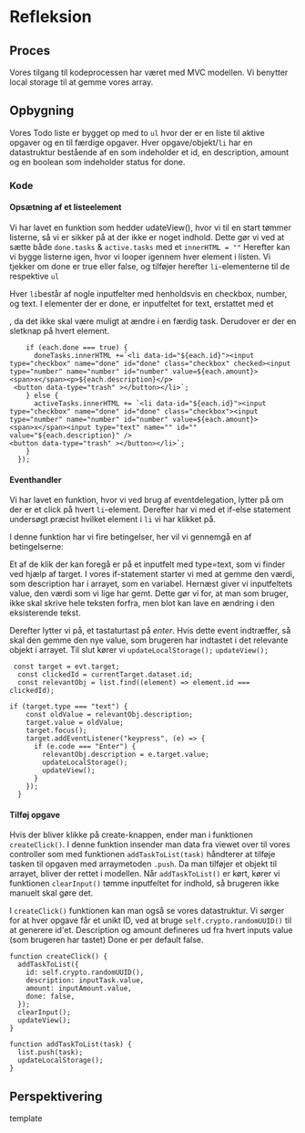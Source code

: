 # Refleksion

## Proces

Vores tilgang til kodeprocessen har været med MVC modellen.
Vi benytter local storage til at gemme vores array.

## Opbygning

Vores Todo liste er bygget op med to `ul` hvor der er en liste til aktive opgaver og en til færdige opgaver.
Hver opgave/objekt/`li` har en datastruktur bestående af en som indeholder et id, en description, amount og en boolean som indeholder status for done.

### Kode

#### Opsætning af et listeelement

Vi har lavet en funktion som hedder udateView(), hvor vi til en start tømmer listerne, så vi er sikker på at der ikke er noget indhold. Dette gør vi ved at sætte både `done.tasks` & `active.tasks` med et `innerHTML = ""`
Herefter kan vi bygge listerne igen, hvor vi looper igennem hver element i listen. Vi tjekker om done er true eller false, og tilføjer herefter `li`-elementerne til de respektive `ul`

Hver `li`består af nogle inputfelter med henholdsvis en checkbox, number, og text. I elementer der er done, er inputfeltet for text, erstattet med et <p>, da det ikke skal være muligt at ændre i en færdig task. Derudover er der en sletknap på hvert element.

```list.forEach((each) => {
    if (each.done === true) {
      doneTasks.innerHTML +=`<li data-id="${each.id}"><input type="checkbox" name="done" id="done" class="checkbox" checked><input type="number" name="number" id="number" value=${each.amount}><span>x</span><p>${each.description}</p>
 <button data-type="trash" ></button></li>`;
    } else {
      activeTasks.innerHTML += `<li data-id="${each.id}"><input type="checkbox" name="done" id="done" class="checkbox"><input type="number" name="number" id="number" value=${each.amount}><span>x</span><input type="text" name="" id="" value="${each.description}" />
<button data-type="trash" ></button></li>`;
    }
  });

```

#### Eventhandler

Vi har lavet en funktion, hvor vi ved brug af eventdelegation, lytter på om der er et click på hvert `li`-element. Derefter har vi med et if-else statement undersøgt præcist hvilket element i `li` vi har klikket på.

I denne funktion har vi fire betingelser, her vil vi gennemgå en af betingelserne:

Et af de klik der kan foregå er på et inputfelt med type=text, som vi finder ved hjælp af target.
I vores if-statement starter vi med at gemme den værdi, som description har i arrayet, som en variabel.
Hernæst giver vi inputfeltets value, den værdi som vi lige har gemt. Dette gør vi for, at man som bruger, ikke skal skrive hele teksten forfra, men blot kan lave en ændring i den eksisterende tekst.

Derefter lytter vi på, et tastaturtast på _enter_. Hvis dette event indtræffer, så skal den gemme den nye value, som brugeren har indtastet i det relevante objekt i arrayet.
Til slut kører vi `updateLocalStorage();` `updateView();`

```
 const target = evt.target;
  const clickedId = currentTarget.dataset.id;
  const relevantObj = list.find((element) => element.id === clickedId);

if (target.type === "text") {
    const oldValue = relevantObj.description;
    target.value = oldValue;
    target.focus();
    target.addEventListener("keypress", (e) => {
      if (e.code === "Enter") {
        relevantObj.description = e.target.value;
        updateLocalStorage();
        updateView();
      }
    });
  }
```

#### Tilføj opgave

Hvis der bliver klikke på create-knappen, ender man i funktionen `createClick()`.
I denne funktion insender man data fra viewet over til vores controller som med funktionen `addTaskToList(task)` håndterer at tilføje tasken til opgaven med arraymetoden `.push`. Da man tilføjer et objekt til arrayet, bliver der rettet i modellen. Når `addTaskToList()` er kørt, kører vi funktionen `clearInput()` tømme inputfeltet for indhold, så brugeren ikke manuelt skal gøre det.

I `createClick()` funktionen kan man også se vores datastruktur.
Vi sørger for at hver opgave får et unikt ID, ved at bruge `self.crypto.randomUUID()` til at generere id'et.
Description og amount defineres ud fra hvert inputs value (som brugeren har tastet)
Done er per default false.

```
function createClick() {
  addTaskToList({
    id: self.crypto.randomUUID(),
    description: inputTask.value,
    amount: inputAmount.value,
    done: false,
  });
  clearInput();
  updateView();
}
```

```
function addTaskToList(task) {
  list.push(task);
  updateLocalStorage();
}
```

## Perspektivering

template
